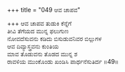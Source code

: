 +++
title = "049 ಆವ ಚಾಪವ"

+++
ಆವ ಚಾಪವ ತುಡುಕಿ ಕೆನ್ನೆಗೆ  
ತೀವಿ ತೆಗೆಯದ ಮುನ್ನ ಫಲುಗುಣ  
ನೋವದೆಸುವನು ಕಡಿದು ಬಿಸುಡುವನಿವರ ಬಿಲ್ಲುಗಳ  
ಆವ ದಿವ್ಯಾಸ್ತ್ರವನು ಕುಂತಿಯ  
ಮಾವ ತೊಡುವನು ತೊಡದ ಮುನ್ನ ಶ  
ರಾವಳಿಯ ಮುಂಕೊಂಡು ಖಂಡಿಸಿ ಪಾರ್ಥನೆಸುತಿರ್ದ     ॥49॥